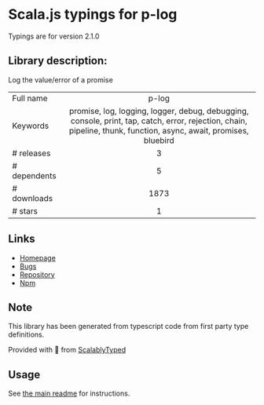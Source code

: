 
# Scala.js typings for p-log

Typings are for version 2.1.0

## Library description:
Log the value/error of a promise

|                    |                 |
| ------------------ | :-------------: |
| Full name          | p-log |
| Keywords           | promise, log, logging, logger, debug, debugging, console, print, tap, catch, error, rejection, chain, pipeline, thunk, function, async, await, promises, bluebird |
| # releases         | 3 |
| # dependents       | 5 |
| # downloads        | 1873 |
| # stars            | 1 |

## Links
- [Homepage](https://github.com/sindresorhus/p-log#readme)
- [Bugs](https://github.com/sindresorhus/p-log/issues)
- [Repository](https://github.com/sindresorhus/p-log)
- [Npm](https://www.npmjs.com/package/p-log)
    


## Note
This library has been generated from typescript code from first party type definitions.

Provided with :purple_heart: from [ScalablyTyped](https://github.com/oyvindberg/ScalablyTyped)

## Usage
See [the main readme](../../readme.md) for instructions.


